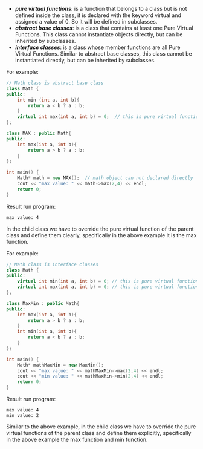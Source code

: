 - ***pure virtual functions***: is a function that belongs to a class but is not defined inside the class, it is declared with the keyword virtual and assigned a value of 0. So it will be defined in subclasses.
- ***abstract base classes***: is a class that contains at least one Pure Virtual Functions. This class cannot instantiate objects directly, but can be inherited by subclasses.
- ***interface classes***: is a class whose member functions are all Pure Virtual Functions. Similar to abstract base classes, this class cannot be instantiated directly, but can be inherited by subclasses.

For example:
```cpp
// Math class is abstract base class
class Math {
public:
	int min (int a, int b){
		return a < b ? a : b;
	}
	virtual int max(int a, int b) = 0;  // this is pure virtual function
};

class MAX : public Math{
public:
	int max(int a, int b){
		return a > b ? a : b;
	}
};

int main() {
	Math* math = new MAX();  // math object can not declared directly 
	cout << "max value: " << math->max(2,4) << endl;
	return 0;
}
```
Result run program:
```
max value: 4
```
In the child class we have to override the pure virtual function of the parent class and define them clearly, specifically in the above example it is the max function.

For example:
```cpp
// Math class is interface classes
class Math {
public:
	virtual int min(int a, int b) = 0; // this is pure virtual function
	virtual int max(int a, int b) = 0; // this is pure virtual function
};

class MaxMin : public Math{
public:
	int max(int a, int b){
		return a > b ? a : b;
	}
	int min(int a, int b){
		return a < b ? a : b;
	}
};

int main() {
	Math* mathMaxMin = new MaxMin();
	cout << "max value: " << mathMaxMin->max(2,4) << endl;
	cout << "min value: " << mathMaxMin->min(2,4) << endl;
	return 0;
}
```
Result run program:
```
max value: 4
min value: 2
```
Similar to the above example, in the child class we have to override the pure virtual functions of the parent class and define them explicitly, specifically in the above example the max function and min function.